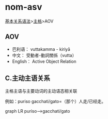 # nom-asv

[基本关系语法](basic-relation.md)&gt;[主格](nom.md)&gt;AOV

## AOV

* 巴利语： vuttakamma - kiriyā
* 中文： 受動者-動詞關係（vutta）
* English： Active Object Relation

## C.主动主语关系

主格主语与主要动词的主动语态相关联 

例如：puriso gacchati/gato=（那个）人走/已经走。

<div class="mermaid">
graph LR
puriso-->gacchati/gato
</div>
   